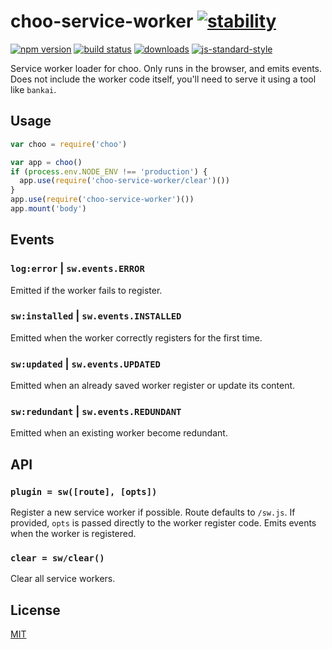 # choo-service-worker [![stability][0]][1]
[![npm version][2]][3] [![build status][4]][5]
[![downloads][8]][9] [![js-standard-style][10]][11]

Service worker loader for choo. Only runs in the browser, and emits events.
Does not include the worker code itself, you'll need to serve it using a tool
like `bankai`.

## Usage
```js
var choo = require('choo')

var app = choo()
if (process.env.NODE_ENV !== 'production') {
  app.use(require('choo-service-worker/clear')())
}
app.use(require('choo-service-worker')())
app.mount('body')
```

## Events
### `log:error` | `sw.events.ERROR`
Emitted if the worker fails to register.

### `sw:installed` | `sw.events.INSTALLED`
Emitted when the worker correctly registers for the first time.

### `sw:updated` | `sw.events.UPDATED`
Emitted when an already saved worker register or update its content.

### `sw:redundant` | `sw.events.REDUNDANT`
Emitted when an existing worker become redundant.

## API
### `plugin = sw([route], [opts])`
Register a new service worker if possible. Route defaults to `/sw.js`. If
provided, `opts` is passed directly to the worker register code. Emits events
when the worker is registered.

### `clear = sw/clear()`
Clear all service workers.

## License
[MIT](https://tldrlegal.com/license/mit-license)

[0]: https://img.shields.io/badge/stability-experimental-orange.svg?style=flat-square
[1]: https://nodejs.org/api/documentation.html#documentation_stability_index
[2]: https://img.shields.io/npm/v/choo-service-worker.svg?style=flat-square
[3]: https://npmjs.org/package/choo-service-worker
[4]: https://img.shields.io/travis/yoshuawuyts/choo-service-worker/master.svg?style=flat-square
[5]: https://travis-ci.org/yoshuawuyts/choo-service-worker
[6]: https://img.shields.io/codecov/c/github/yoshuawuyts/choo-service-worker/master.svg?style=flat-square
[7]: https://codecov.io/github/yoshuawuyts/choo-service-worker
[8]: http://img.shields.io/npm/dm/choo-service-worker.svg?style=flat-square
[9]: https://npmjs.org/package/choo-service-worker
[10]: https://img.shields.io/badge/code%20style-standard-brightgreen.svg?style=flat-square
[11]: https://github.com/feross/standard
